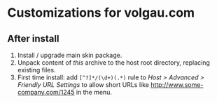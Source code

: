 ﻿# Customizations for volgau.com

## After install

1. Install / upgrade main skin package.
2. Unpack content of *this* archive to the host root directory, replacing existing files.
2. First time install: add `[^?]*/(\d+)(.*)` rule to *Host &gt; Advanced &gt; Friendly URL Settings* 
to allow short URLs like http://www.some-company.com/1245 in the menu.
